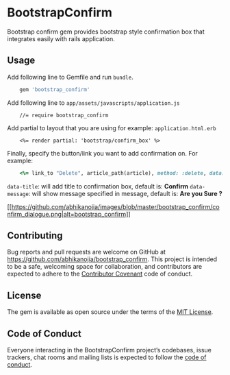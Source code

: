# BootstrapConfirm

Bootstrap confirm gem provides bootstrap style confirmation box that integrates easily with rails application.


## Usage

Add following line to Gemfile and run `bundle`.
```ruby
    gem 'bootstrap_confirm'
```
Add following line to `app/assets/javascripts/application.js`
```
    //= require bootstrap_confirm
```
Add partial to layout that you are using for example: `application.html.erb`
```
    <%= render partial: 'bootstrap/confirm_box' %>
```

Finally, specify the button/link you want to add confirmation on. For example:
```ruby
    <%= link_to "Delete", article_path(article), method: :delete, data: { bootstrap_confirm: true, title: 'Delete', message: 'Are you sure you want to delete this article ?' } %>
```
`data-title`: will add title to confirmation box, default is: **Confirm**
`data-message`:  will show message specified in message, default is: **Are you Sure ?**

[[https://github.com/abhikanojia/images/blob/master/bootstrap_confirm/confirm_dialogue.png|alt=bootstrap_confirm]]

## Contributing

Bug reports and pull requests are welcome on GitHub at https://github.com/abhikanojia/bootstrap_confirm. This project is intended to be a safe, welcoming space for collaboration, and contributors are expected to adhere to the [Contributor Covenant](http://contributor-covenant.org) code of conduct.

## License

The gem is available as open source under the terms of the [MIT License](https://opensource.org/licenses/MIT).

## Code of Conduct

Everyone interacting in the BootstrapConfirm project’s codebases, issue trackers, chat rooms and mailing lists is expected to follow the [code of conduct](https://github.com/abhikanojia/bootstrap_confirm/blob/master/CODE_OF_CONDUCT.md).

